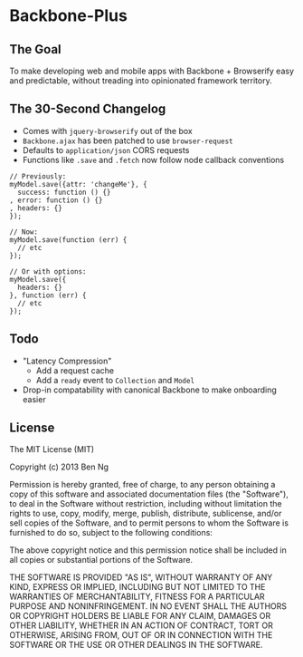 # Backbone-Plus

## The Goal
To make developing web and mobile apps with Backbone + Browserify easy and predictable, without treading into opinionated framework territory.

## The 30-Second Changelog
 * Comes with `jquery-browserify` out of the box
 * `Backbone.ajax` has been patched to use `browser-request`
 * Defaults to `application/json` CORS requests
 * Functions like `.save` and `.fetch` now follow node callback conventions

```
// Previously:
myModel.save({attr: 'changeMe'}, {
  success: function () {}
, error: function () {}
, headers: {}
});

// Now:
myModel.save(function (err) {
  // etc
});

// Or with options:
myModel.save({
  headers: {}
}, function (err) {
  // etc
});
```

## Todo
 * "Latency Compression"
    * Add a request cache
    * Add a `ready` event to `Collection` and `Model`
 * Drop-in compatability with canonical Backbone to make onboarding easier

## License
The MIT License (MIT)

Copyright (c) 2013 Ben Ng

Permission is hereby granted, free of charge, to any person obtaining a copy
of this software and associated documentation files (the "Software"), to deal
in the Software without restriction, including without limitation the rights
to use, copy, modify, merge, publish, distribute, sublicense, and/or sell
copies of the Software, and to permit persons to whom the Software is
furnished to do so, subject to the following conditions:

The above copyright notice and this permission notice shall be included in
all copies or substantial portions of the Software.

THE SOFTWARE IS PROVIDED "AS IS", WITHOUT WARRANTY OF ANY KIND, EXPRESS OR
IMPLIED, INCLUDING BUT NOT LIMITED TO THE WARRANTIES OF MERCHANTABILITY,
FITNESS FOR A PARTICULAR PURPOSE AND NONINFRINGEMENT. IN NO EVENT SHALL THE
AUTHORS OR COPYRIGHT HOLDERS BE LIABLE FOR ANY CLAIM, DAMAGES OR OTHER
LIABILITY, WHETHER IN AN ACTION OF CONTRACT, TORT OR OTHERWISE, ARISING FROM,
OUT OF OR IN CONNECTION WITH THE SOFTWARE OR THE USE OR OTHER DEALINGS IN
THE SOFTWARE.
